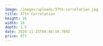 ```yaml
---
Image: /images/uploads/37th-correlation.jpg
title: 37th Correlation
height: 16
width: 16
depth: 1.5
date: 2019-11-25T04:46:19.769Z
price: 977
---
```


